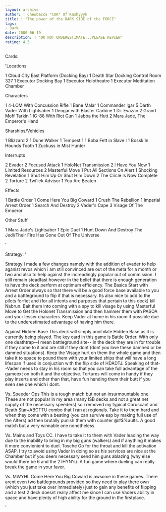 ```yaml
---
layout: archive
author: ! Chewbacca "COK" Of Kashyyyk
title: ! "The power of the DARK SIDE of the FORCE"
tags:
- Dark
date: 2000-06-19
description: ! "DO NOT UNDERESTIMATE...PLEASE REVIEW"
rating: 4.5
---
```

Cards: 

'Locations

1 Cloud City East Platform (Docking Bay)
1 Death Star Docking Control Room 327
1 Executor Docking Bay
1 Executor Holotheatre
1 Executor Meditation Chamber

Characters

1 4-LOM With Concussion Rifle
1 Bane Malar
1 Commander Igar
5 Darth Vader With Lightsaber
1 Dengar with Blaster Carbine
1 Dr. Evazan
2 Grand Moff Tarkin
1 IG-88 With Riot Gun
1 Jabba the Hutt
2 Mara Jade, The Emperor's Hand

Sharships/Vehicles

1 Blizzard 2
1 Dune Walker
1 Tempest 1
1 Boba Fett in Slave I
1 Bossk In Hounds Tooth
1 Zuckuss in Mist Hunter

Interrupts

2 Evader
2 Focused Attack
1 HoloNet Transmission
2 I Have You Now
1 Limited Resources
2 Masterful Move
1 Put All Sections On Alert
1 Shocking Revelation
1 Shut Him Up Or Shut Him Down
2 The Circle Is Now Complete
2 Torture
2 Twi'lek Advisor
1 You Are Beaten

Effects

1 Battle Order
1 Come Here You Big Coward
1 Crush The Rebellion
1 Imperial Arrest Order
1 Search And Destroy
2 Vader's Cape
3 Visage Of The Emperor

Other Stuff

1 Mara Jade's Lightsaber
1 Epic Duel
1 Hunt Down And Destroy The Jedi/Their Fire Has Gone Out Of The Universe

'

Strategy: '

Strategy I made a few changes namely with the addition of evader to help aganist revos which i am still convinced are out of the meta for a month or two and also to help against the increadingly popular out of commission. I still remain steadfast however in the belief that there is enough generation to have the deck perform at optimum efficiency.
The Basics
Start with Arrest Order always so that there will be a good force base available to you and a battleground to flip if that is necessary. Its also nice to add to the pilots forfiet and (for all intents and purposes that pertain to this deck) kill Nabrun. Bait them into coming with a spy to kill visage by using Masterful Move to Get the Holonet Transmission and then hammer them with PASOA and your lesser characters. Keep Vader at home in his room if possible due to the underestimated advantage of having him there.

Against Hidden Base This deck will simply annihilate Hidden Base as it is currently being played. The key card in this game is Battle Order. With only one deathtrap--I mean battleground site-- in the deck they are in for trouble if they come to it and are still if they dont (dont you love these damned or be damned situations). Keep the Visage hurt on them the whole game and then take it to space to pound them with your limited ships that will have a long lifespan if used in conjuction with the flip side of HDADTJ. Speaking of that--Vader needs to stay in his room so that you can take full advantage of the gameext on both it and the objective. Tortures will come in handy if they play inserts and other than that, have fun handing them their butt if you even see one which i dont.

Vs. Speeder Ops This is a tough match but not an insurmountable one. These are not popular in my area (many ISB decks and not a great net supply of the necessary speeders) so i removed my typical Coruscant and Death Star+ABCTTU combo that I ran at regionals. Take it to them hard and when they come with a beating (you can survive esp by making full use of the Alters) ad then brutally punish them with counter @#$%aults. A good match but a very winnable one nonetheless.

Vs. Mains and Toys
CC. I have to take it to them with Vader leading the way due to the inability to bring in my big guns (walkers) and if anything it makes it more convienient to duel.
Tosche Go for the throat and kill the activation ASAP. I try to avoid using Vader in doing so as his services are nice at the Chamber but if you deem necessary send him guns ablazing (why else would there be 6 and the 2 IHYN's). A fun game where dueling can really break the game in your favor.

Vs. MWYHL Come Here You Big Coward is awsome in these games. There arent even two battlegrounds provided so they need to play there own (which you just take over immediately) just to gain any benefits of flipping and a test 2 deck doesnt really affect me since I can use Vaders ability in space and have plenty of high ability for the ground in the firstplace.


'